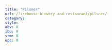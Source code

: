 ```yaml
---
title: "Pilsner"
url: /firehouse-brewery-and-restaurant/pilsner/
category: 
style: 
abv: 0
ibu: 0
srm: 0
upc: 0
---
```


